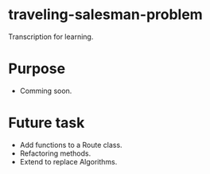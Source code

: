 # traveling-salesman-problem

Transcription for learning.

# Purpose
+ Comming soon.

# Future task
+ Add functions to a Route class.
+ Refactoring methods.
+ Extend to replace Algorithms.